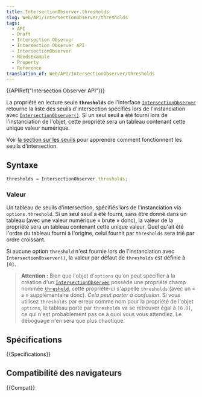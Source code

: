 ```yaml
---
title: IntersectionObserver.thresholds
slug: Web/API/IntersectionObserver/thresholds
tags:
  - API
  - Draft
  - Intersection Observer
  - Intersection Observer API
  - IntersectionObserver
  - NeedsExample
  - Property
  - Reference
translation_of: Web/API/IntersectionObserver/thresholds
---
```


{{APIRef("Intersection Observer API")}}

La propriété en lecture seule **`thresholds`** de l'interface [`IntersectionObserver`](/fr/docs/Web/API/IntersectionObserver) retourne la liste des seuils d'intersection spécifiés lors de l'instanciation avec [`IntersectionObserver()`](/fr/docs/Web/API/IntersectionObserver/IntersectionObserver). Si un seul seuil a été fourni lors de l'instanciation de l'objet, cette propriété sera un tableau contenant cette unique valeur numérique.

Voir [la section sur les seuils](/fr/docs/Web/API/Intersection_Observer_API#Thresholds) pour apprendre comment fonctionnent les seuils d'intersection.

## Syntaxe

```js
thresholds = IntersectionObserver.thresholds;
```

### Valeur

Un tableau de seuils d'intersection, spécifiés lors de l'instanciation via `options.threshold`. Si un seul seuil a été fourni, sans être donné dans un tableau (avec une valeur numérique « brute » donc), la valeur de la propriété sera un tableau contenant cette unique valeur. Quel qu'ait été l'ordre du tableau fourni à l'origine, celui fournit par `thresholds` sera trié par ordre croissant.

Si aucune option `threshold` n'est fournie lors de l'instanciation avec `IntersectionObserver()`, la valeur par défaut de `thresholds` est définie à `[0]`.

> **Attention :** Bien que l'objet d'`options` qu'on peut spécifier à la création d'un [`IntersectionObserver`](/fr/docs/Web/API/IntersectionObserver) possède une propriété champ nommée [`threshold`](/fr/docs/Web/API/IntersectionObserver/IntersectionObserver), cette propriété-ci s'appelle `thresholds` (avec un « s » supplémentaire donc). _Cela peut porter à confusion_. Si vous utilisez `thresholds` par erreur comme nom pour la propriété de l'objet `options`, le tableau porté par `thresholds` va se retrouver égal à `[0.0]`, ce qui n'est probablement pas ce à quoi vous vous attendiez. Le déboguage n'en sera que plus chaotique.

## Spécifications

{{Specifications}}

## Compatibilité des navigateurs

{{Compat}}

